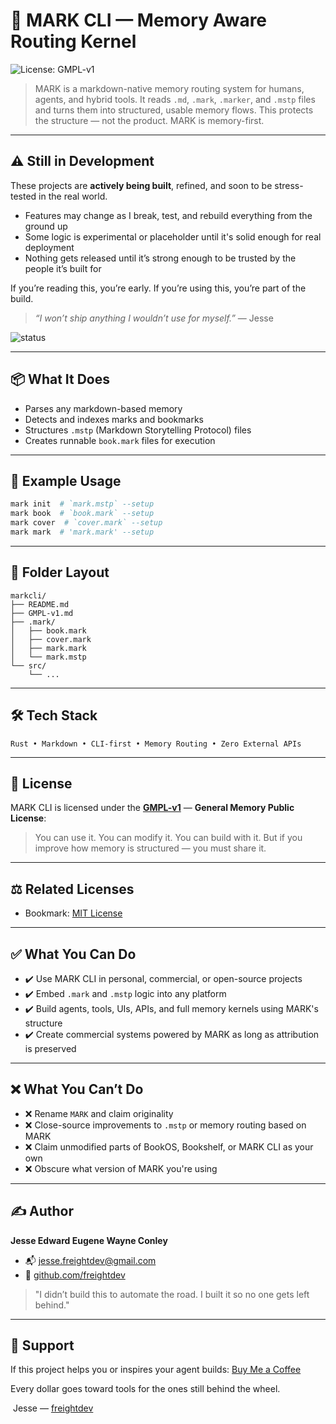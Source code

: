 # 🧠 MARK CLI — Memory Aware Routing Kernel

![License: GMPL-v1](https://img.shields.io/badge/license-GMPL--v1-brightgreen?style=flat-square)

> MARK is a markdown-native memory routing system for humans, agents, and hybrid tools.
> It reads `.md`, `.mark`, `.marker`, and `.mstp` files and turns them into structured, usable memory flows.
> This protects the structure — not the product. MARK is memory-first.

---

## ⚠️ Still in Development

These projects are **actively being built**, refined, and soon to be stress-tested in the real world.

* Features may change as I break, test, and rebuild everything from the ground up
* Some logic is experimental or placeholder until it's solid enough for real deployment
* Nothing gets released until it’s strong enough to be trusted by the people it’s built for

If you’re reading this, you’re early.
If you’re using this, you’re part of the build.

> *“I won’t ship anything I wouldn’t use for myself.”* — Jesse

![status](https://img.shields.io/badge/status-in%20development-orange?style=flat-square)

---

## 📦 What It Does

* Parses any markdown-based memory
* Detects and indexes marks and bookmarks
* Structures `.mstp` (Markdown Storytelling Protocol) files
* Creates runnable `book.mark` files for execution

---

## 🤪 Example Usage

```bash
mark init  # `mark.mstp` --setup
mark book  # `book.mark` --setup
mark cover  # `cover.mark` --setup
mark mark  # 'mark.mark' --setup
```

---

## 📁 Folder Layout

```
markcli/
├── README.md
├── GMPL-v1.md
├── .mark/
│   ├── book.mark
│   ├── cover.mark
│   ├── mark.mark
│   └── mark.mstp
└── src/
    └── ...
```

---

## 🛠️ Tech Stack

```
Rust • Markdown • CLI-first • Memory Routing • Zero External APIs
```

---

## 📿 License

MARK CLI is licensed under the [**GMPL-v1**](./GMPL-v1.md) — **General Memory Public License**:

> You can use it. You can modify it. You can build with it.
> But if you improve how memory is structured — you must share it.

---

## ⚖️ Related Licenses

* Bookmark: [MIT License](https://opensource.org/licenses/MIT)

---

## ✅ What You Can Do

* ✔️ Use MARK CLI in personal, commercial, or open-source projects
* ✔️ Embed `.mark` and `.mstp` logic into any platform
* ✔️ Build agents, tools, UIs, APIs, and full memory kernels using MARK's structure
* ✔️ Create commercial systems powered by MARK as long as attribution is preserved

---

## ❌ What You Can’t Do

* ❌ Rename `MARK` and claim originality
* ❌ Close-source improvements to `.mstp` or memory routing based on MARK
* ❌ Claim unmodified parts of BookOS, Bookshelf, or MARK CLI as your own
* ❌ Obscure what version of MARK you're using

---

## ✍️ Author

**Jesse Edward Eugene Wayne Conley**

* 📬 [jesse.freightdev@gmail.com](mailto:jesse.freightdev@gmail.com)
* 🔗 [github.com/freightdev](https://github.com/freightdev)

> "I didn’t build this to automate the road. I built it so no one gets left behind."

---

## 💛 Support

If this project helps you or inspires your agent builds:
[Buy Me a Coffee](https://coff.ee/freightdev)

Every dollar goes toward tools for the ones still behind the wheel.

️ Jesse — [freightdev](https://github.com/freightdev)
